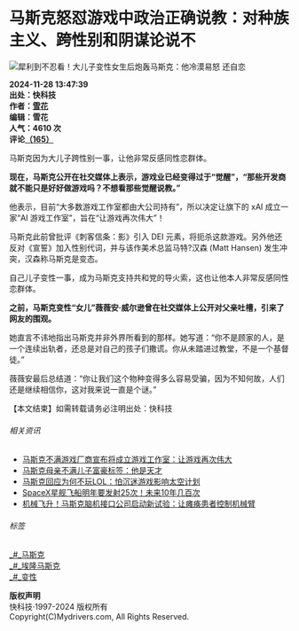 # 马斯克怒怼游戏中政治正确说教：对种族主义、跨性别和阴谋论说不

![犀利到不忍看！大儿子变性女生后炮轰马斯克：他冷漠易怒 还自恋](//img1.mydrivers.com/img/20240726/s_347a40d3be36443387605a8982cfe5c0.jpg)

**2024-11-28 13:47:39**  
**出处：快科技**  
**作者：[雪花](//passport.mydrivers.com/author/944168.html "雪花的主页")**  
**编辑：雪花**    
**人气：4610 次**    
**评论[（165）](//comment8.mydrivers.com/review/1016490-1.htm)**

马斯克因为大儿子跨性别一事，让他非常反感同性恋群体。

**现在，马斯克公开在社交媒体上表示，游戏业已经变得过于“觉醒”，“那些开发商就不能只是好好做游戏吗？不想看那些觉醒说教。”**

他表示，目前“大多数游戏工作室都由大公司持有”，所以决定让旗下的 xAI 成立一家“AI 游戏工作室”，旨在“让游戏再次伟大”！

马斯克此前曾批评《刺客信条：影》引入 DEI 元素，将扼杀这款游戏。另外他还反对《宣誓》加入性别代词，并与该作美术总监马特?汉森 (Matt Hansen) 发生冲突，汉森称马斯克是变态。

自己儿子变性一事，成为马斯克支持共和党的导火索，这也让他本人非常反感同性恋群体。

**之前，马斯克变性“女儿”薇薇安·威尔逊曾在社交媒体上公开对父亲吐槽，引来了网友的围观。**

她直言不讳地指出马斯克并非外界所看到的那样。她写道：“你不是顾家的人，是一个连续出轨者，还总是对自己的孩子们撒谎。你从未踏进过教堂，不是一个基督徒。”

薇薇安最后总结道：“你让我们这个物种变得多么容易受骗，因为不知何故，人们还是继续相信你，这对我来说一直是个谜。”

【本文结束】如需转载请务必注明出处：快科技

###### 相关资讯

- [马斯克不满游戏厂商宣布将成立游戏工作室：让游戏再次伟大](https://news.mydrivers.com/1/1016/1016426.htm)
- [马斯克母亲不满儿子富豪标签：他是天才](https://news.mydrivers.com/1/1016/1016419.htm)
- [马斯克回应为何不玩LOL：怕沉迷游戏影响太空计划](https://news.mydrivers.com/1/1016/1016416.htm)
- [SpaceX星舰飞船明年要发射25次！未来10年几百次](https://news.mydrivers.com/1/1016/1016302.htm)
- [机械飞升！马斯克脑机接口公司启动新试验：让瘫痪患者控制机械臂](https://news.mydrivers.com/1/1016/1016215.htm)

###### 标签
[_#_马斯克](//news.mydrivers.com/tag/masike.htm)  
[_#_埃隆马斯克](//news.mydrivers.com/tag/ailongmasike.htm)  
[_#_变性](//news.mydrivers.com/tag/bianxing.htm)  

**版权声明**  
快科技·1997-2024 版权所有  
Copyright(C)Mydrivers.com, All Rights Reserved.
<!-- tcd_original_link https://news.mydrivers.com/1/1016/1016490.htm -->
